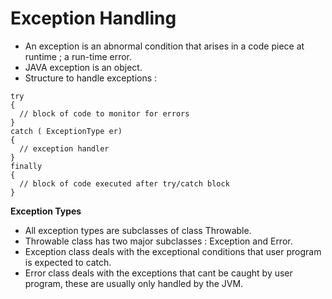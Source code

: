 # Exception Handling
  
* An exception is an abnormal condition that arises in a code piece at runtime ; a run-time error.  
* JAVA exception is an object.  
* Structure to handle exceptions :
```
try
{
  // block of code to monitor for errors
}
catch ( ExceptionType er)
{
  // exception handler
}
finally
{
  // block of code executed after try/catch block
}
```
  
**Exception Types**
  
* All exception types are subclasses of class Throwable.  
* Throwable class has two major subclasses : Exception and Error.  
* Exception class deals with the exceptional conditions that user program is expected to catch.  
* Error class deals with the exceptions that cant be caught by user program, these are usually only handled by the JVM.  
